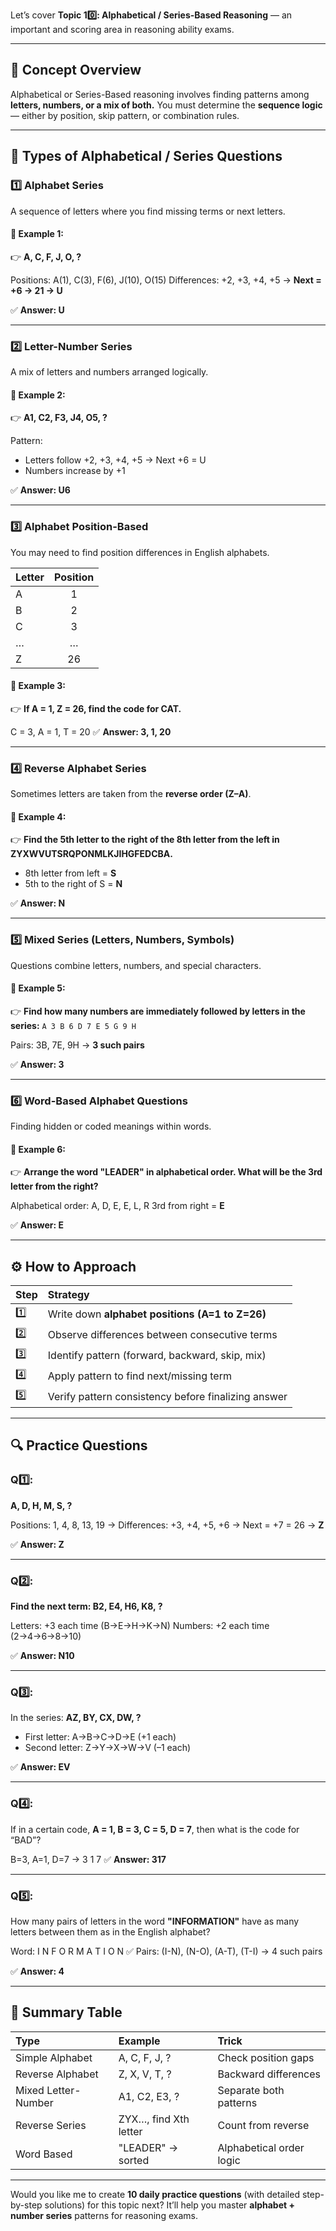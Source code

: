 Let’s cover **Topic 10️⃣: Alphabetical / Series-Based Reasoning** — an important and scoring area in reasoning ability exams.

---

## 🧠 Concept Overview

Alphabetical or Series-Based reasoning involves finding patterns among **letters, numbers, or a mix of both.**
You must determine the **sequence logic** — either by position, skip pattern, or combination rules.

---

## 🔹 Types of Alphabetical / Series Questions

### 1️⃣ **Alphabet Series**

A sequence of letters where you find missing terms or next letters.

#### 🔸 Example 1:

👉 **A, C, F, J, O, ?**

Positions:
A(1), C(3), F(6), J(10), O(15)
Differences: +2, +3, +4, +5 → **Next = +6 → 21 → U**

✅ **Answer: U**

---

### 2️⃣ **Letter-Number Series**

A mix of letters and numbers arranged logically.

#### 🔸 Example 2:

👉 **A1, C2, F3, J4, O5, ?**

Pattern:

* Letters follow +2, +3, +4, +5 → Next +6 = U
* Numbers increase by +1

✅ **Answer: U6**

---

### 3️⃣ **Alphabet Position-Based**

You may need to find position differences in English alphabets.

| Letter | Position |
| :----- | :------: |
| A      |     1    |
| B      |     2    |
| C      |     3    |
| …      |     …    |
| Z      |    26    |

#### 🔸 Example 3:

👉 **If A = 1, Z = 26, find the code for CAT.**

C = 3, A = 1, T = 20
✅ **Answer: 3, 1, 20**

---

### 4️⃣ **Reverse Alphabet Series**

Sometimes letters are taken from the **reverse order (Z–A)**.

#### 🔸 Example 4:

👉 **Find the 5th letter to the right of the 8th letter from the left in ZYXWVUTSRQPONMLKJIHGFEDCBA.**

* 8th letter from left = **S**
* 5th to the right of S = **N**

✅ **Answer: N**

---

### 5️⃣ **Mixed Series (Letters, Numbers, Symbols)**

Questions combine letters, numbers, and special characters.

#### 🔸 Example 5:

👉 **Find how many numbers are immediately followed by letters in the series:**
`A 3 B 6 D 7 E 5 G 9 H`

Pairs: 3B, 7E, 9H → **3 such pairs**

✅ **Answer: 3**

---

### 6️⃣ **Word-Based Alphabet Questions**

Finding hidden or coded meanings within words.

#### 🔸 Example 6:

👉 **Arrange the word "LEADER" in alphabetical order. What will be the 3rd letter from the right?**

Alphabetical order: A, D, E, E, L, R
3rd from right = **E**

✅ **Answer: E**

---

## ⚙️ How to Approach

| Step | Strategy                                            |
| :--- | :-------------------------------------------------- |
| 1️⃣  | Write down **alphabet positions (A=1 to Z=26)**     |
| 2️⃣  | Observe differences between consecutive terms       |
| 3️⃣  | Identify pattern (forward, backward, skip, mix)     |
| 4️⃣  | Apply pattern to find next/missing term             |
| 5️⃣  | Verify pattern consistency before finalizing answer |

---

## 🔍 Practice Questions

### Q1️⃣:

**A, D, H, M, S, ?**

Positions: 1, 4, 8, 13, 19 → Differences: +3, +4, +5, +6 → Next = +7 = 26 → **Z**

✅ **Answer: Z**

---

### Q2️⃣:

**Find the next term: B2, E4, H6, K8, ?**

Letters: +3 each time (B→E→H→K→N)
Numbers: +2 each time (2→4→6→8→10)

✅ **Answer: N10**

---

### Q3️⃣:

In the series:
**AZ, BY, CX, DW, ?**

* First letter: A→B→C→D→E (+1 each)
* Second letter: Z→Y→X→W→V (–1 each)

✅ **Answer: EV**

---

### Q4️⃣:

If in a certain code, **A = 1, B = 3, C = 5, D = 7**, then what is the code for “BAD”?

B=3, A=1, D=7 → 3 1 7
✅ **Answer: 317**

---

### Q5️⃣:

How many pairs of letters in the word **"INFORMATION"** have as many letters between them as in the English alphabet?

Word: I N F O R M A T I O N
✅ Pairs: (I-N), (N-O), (A-T), (T-I) → 4 such pairs

✅ **Answer: 4**

---

## 🧩 Summary Table

| Type                | Example               | Trick                    |
| :------------------ | :-------------------- | :----------------------- |
| Simple Alphabet     | A, C, F, J, ?         | Check position gaps      |
| Reverse Alphabet    | Z, X, V, T, ?         | Backward differences     |
| Mixed Letter-Number | A1, C2, E3, ?         | Separate both patterns   |
| Reverse Series      | ZYX…, find Xth letter | Count from reverse       |
| Word Based          | "LEADER" → sorted     | Alphabetical order logic |

---

Would you like me to create **10 daily practice questions** (with detailed step-by-step solutions) for this topic next?
It’ll help you master **alphabet + number series** patterns for reasoning exams.
